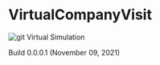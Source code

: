 # VirtualCompanyVisit
![git](https://user-images.githubusercontent.com/46633838/141603261-fe4d65a5-a3d0-4091-842a-a45c6aeb9256.png)
 Virtual Simulation
 
 Build 0.0.0.1 (November 09, 2021)

